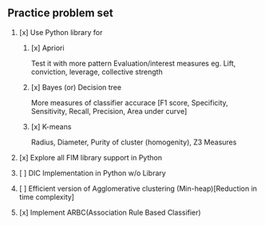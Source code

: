 ## Practice problem set

1. [x] Use Python library for 

   1. [x] Apriori

      Test it with more pattern Evaluation/interest measures eg. Lift,  conviction, leverage, collective strength

   2. [x] Bayes (or) Decision tree

      More measures of classifier accurace [F1 score, Specificity, Sensitivity, Recall, Precision, Area under curve]

   3. [x] K-means

      Radius, Diameter, Purity of cluster (homogenity), Z3 Measures

2. [x] Explore all FIM library support in Python
3. [ ] DIC Implementation in Python w/o Library
4. [ ] Efficient version of Agglomerative clustering (Min-heap)[Reduction in time complexity]
5. [x] Implement ARBC(Association Rule Based Classifier)
